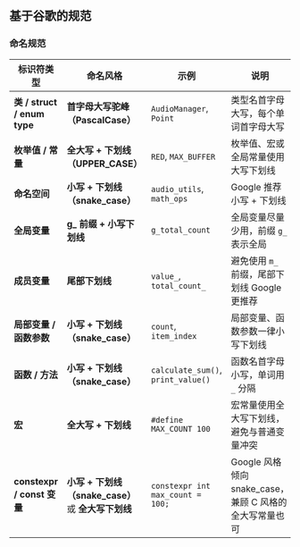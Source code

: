 ## 基于谷歌的规范

### 命名规范

| 标识符类型                      | 命名风格                                   | 示例                                 | 说明                                      |
| -------------------------- | -------------------------------------- | ---------------------------------- | --------------------------------------- |
| **类 / struct / enum type** | **首字母大写驼峰（PascalCase）**                | `AudioManager`, `Point`            | 类型名首字母大写，每个单词首字母大写                      |
| **枚举值 / 常量**               | **全大写 + 下划线（UPPER\_CASE）**             | `RED`, `MAX_BUFFER`                | 枚举值、宏或全局常量使用大写下划线                       |
| **命名空间**                   | **小写 + 下划线（snake\_case）**              | `audio_utils`, `math_ops`          | Google 推荐小写 + 下划线                       |
| **全局变量**                   | **g\_ 前缀 + 小写下划线**                     | `g_total_count`                    | 全局变量尽量少用，前缀 `g_` 表示全局                   |
| **成员变量**                   | **尾部下划线**                              | `value_`, `total_count_`           | 避免使用 `m_` 前缀，尾部下划线 Google 更推荐           |
| **局部变量 / 函数参数**            | **小写 + 下划线（snake\_case）**              | `count`, `item_index`              | 局部变量、函数参数一律小写下划线                        |
| **函数 / 方法**                | **小写 + 下划线（snake\_case）**              | `calculate_sum()`, `print_value()` | 函数名首字母小写，单词用 `_` 分隔                     |
| **宏**                      | **全大写 + 下划线**                          | `#define MAX_COUNT 100`            | 宏常量使用全大写下划线，避免与普通变量冲突                   |
| **constexpr / const 变量**   | **小写 + 下划线（snake\_case）** 或 **全大写下划线** | `constexpr int max_count = 100;`   | Google 风格倾向 snake\_case，兼顾 C 风格的全大写常量也可 |
